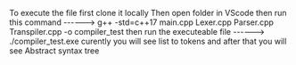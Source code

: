 To execute the file first clone it locally 
Then open folder in VScode 
then run this command ------>   g++ -std=c++17 main.cpp Lexer.cpp Parser.cpp Transpiler.cpp -o compiler_test
then run the executeable file ------>    ./compiler_test.exe
curently you will see list to tokens 
and after that you will see Abstract syntax tree
